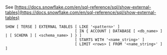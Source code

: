 See [https://docs.snowflake.com/en/sql-reference/sql/show-external-tables](https://docs.snowflake.com/en/sql-reference/sql/show-external-tables)
```
SHOW [ TERSE ] EXTERNAL TABLES [ LIKE '<pattern>' ]
                               [ IN { ACCOUNT | DATABASE [ <db_name> ] | [ SCHEMA ] [ <schema_name> ] } ]
                               [ STARTS WITH '<name_string>' ]
                               [ LIMIT <rows> [ FROM '<name_string>' ] ]
```
